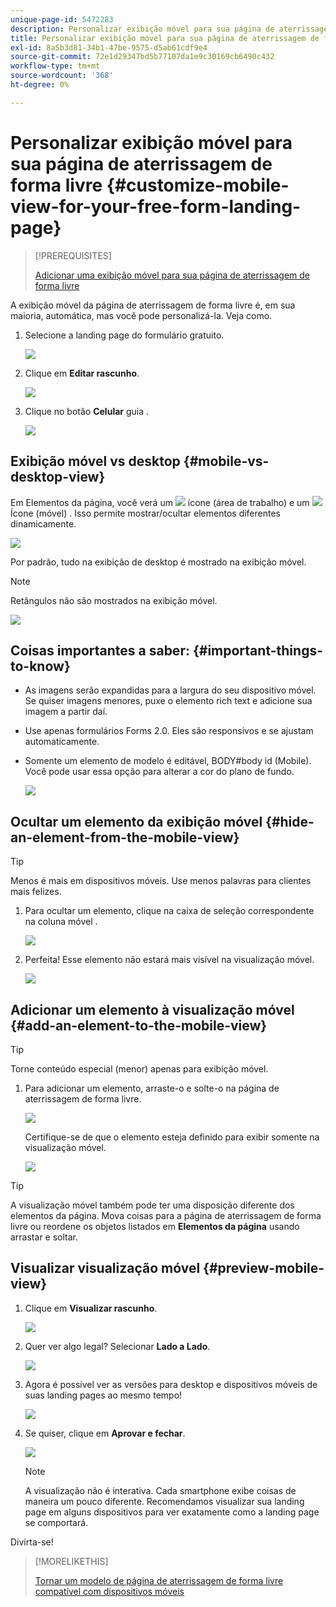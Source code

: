 ```yaml
---
unique-page-id: 5472283
description: Personalizar exibição móvel para sua página de aterrissagem de forma livre - Documentos do Marketo - Documentação do produto
title: Personalizar exibição móvel para sua página de aterrissagem de forma livre
exl-id: 8a5b3d81-34b1-47be-9575-d5ab61cdf9e4
source-git-commit: 72e1d29347bd5b77107da1e9c30169cb6490c432
workflow-type: tm+mt
source-wordcount: '368'
ht-degree: 0%

---
```


# Personalizar exibição móvel para sua página de aterrissagem de forma livre {#customize-mobile-view-for-your-free-form-landing-page}

>[!PREREQUISITES]
>
>[Adicionar uma exibição móvel para sua página de aterrissagem de forma livre](/help/marketo/product-docs/demand-generation/landing-pages/free-form-landing-pages/add-a-mobile-view-for-your-free-form-landing-page.md)

A exibição móvel da página de aterrissagem de forma livre é, em sua maioria, automática, mas você pode personalizá-la. Veja como.

1. Selecione a landing page do formulário gratuito.

   ![](assets/selectlandingapge.jpg)

1. Clique em **Editar rascunho**.

   ![](assets/image2015-1-22-18-3a33-3a12.png)

1. Clique no botão **Celular** guia .

   ![](assets/image2015-1-22-18-3a31-3a40.png)

## Exibição móvel vs desktop {#mobile-vs-desktop-view}

Em Elementos da página, você verá um ![](assets/image2015-1-22-18-3a39-3a53.png) ícone (área de trabalho) e um ![](assets/image2015-1-22-18-3a40-3a31.png) Ícone (móvel) . Isso permite mostrar/ocultar elementos diferentes dinamicamente.

![](assets/image2015-5-21-15-3a9-3a34.png)

Por padrão, tudo na exibição de desktop é mostrado na exibição móvel.

>[!NOTE]
>
>Retângulos não são mostrados na exibição móvel.

![](assets/image2015-5-21-15-3a12-3a2.png)

## Coisas importantes a saber: {#important-things-to-know}

* As imagens serão expandidas para a largura do seu dispositivo móvel. Se quiser imagens menores, puxe o elemento rich text e adicione sua imagem a partir daí.
* Use apenas formulários Forms 2.0. Eles são responsivos e se ajustam automaticamente.
* Somente um elemento de modelo é editável, BODY#body id (Mobile). Você pode usar essa opção para alterar a cor do plano de fundo.

   ![](assets/image2015-5-21-15-3a15-3a47.png)

## Ocultar um elemento da exibição móvel {#hide-an-element-from-the-mobile-view}

>[!TIP]
>
>Menos é mais em dispositivos móveis. Use menos palavras para clientes mais felizes.

1. Para ocultar um elemento, clique na caixa de seleção correspondente na coluna móvel .

   ![](assets/image2015-5-21-15-3a28-3a17.png)

1. Perfeita! Esse elemento não estará mais visível na visualização móvel.

   ![](assets/image2015-5-21-15-3a30-3a17.png)

## Adicionar um elemento à visualização móvel {#add-an-element-to-the-mobile-view}

>[!TIP]
>
>Torne conteúdo especial (menor) apenas para exibição móvel.

1. Para adicionar um elemento, arraste-o e solte-o na página de aterrissagem de forma livre.

   ![](assets/image2015-5-21-15-3a32-3a22.png)

   Certifique-se de que o elemento esteja definido para exibir somente na visualização móvel.

   ![](assets/image2015-5-21-15-3a35-3a29.png)

>[!TIP]
>
>A visualização móvel também pode ter uma disposição diferente dos elementos da página. Mova coisas para a página de aterrissagem de forma livre ou reordene os objetos listados em **Elementos da página** usando arrastar e soltar.

## Visualizar visualização móvel {#preview-mobile-view}

1. Clique em **Visualizar rascunho**.

   ![](assets/image2015-5-21-15-3a36-3a35.png)

1. Quer ver algo legal? Selecionar **Lado a Lado**.

   ![](assets/image2015-1-22-20-3a2-3a15.png)

1. Agora é possível ver as versões para desktop e dispositivos móveis de suas landing pages ao mesmo tempo!

   ![](assets/image2015-1-22-20-3a3-3a22.png)

1. Se quiser, clique em **Aprovar e fechar**.

   ![](assets/image2015-1-22-20-3a5-3a36.png)

   >[!NOTE]
   >
   >A visualização não é interativa. Cada smartphone exibe coisas de maneira um pouco diferente. Recomendamos visualizar sua landing page em alguns dispositivos para ver exatamente como a landing page se comportará.

Divirta-se!

>[!MORELIKETHIS]
>
>[Tornar um modelo de página de aterrissagem de forma livre compatível com dispositivos móveis](/help/marketo/product-docs/demand-generation/landing-pages/landing-page-templates/make-an-existing-free-form-landing-page-template-mobile-compatible.md)
